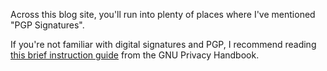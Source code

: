 Across this blog site, you'll run into plenty of places where I've mentioned "PGP Signatures".

If you're not familiar with digital signatures and PGP, I recommend reading [this brief instruction guide](https://www.gnupg.org/gph/en/manual/x135.html) from the GNU Privacy Handbook.